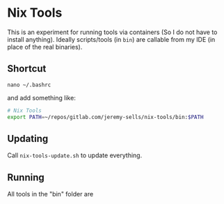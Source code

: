 # Nix Tools

This is an experiment for running tools via containers (So I do not have to install anything).
Ideally scripts/tools (in `bin`) are callable from my IDE (in place of the real binaries).

## Shortcut

```nano ~/.bashrc```

and add something like:

```bash
# Nix Tools
export PATH=~/repos/gitlab.com/jeremy-sells/nix-tools/bin:$PATH
```

## Updating

Call `nix-tools-update.sh` to update everything.

## Running

All tools in the "bin" folder are 
